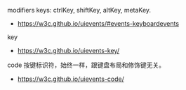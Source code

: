 
modifiers keys: ctrlKey, shiftKey, altKey, metaKey.

- https://w3c.github.io/uievents/#events-keyboardevents

key

- https://w3c.github.io/uievents-key/

code 按键标识符，始终一样，跟键盘布局和修饰键无关。

- https://w3c.github.io/uievents-code/

